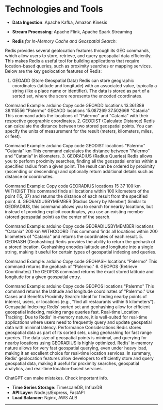 
# **Technologies and Tools**

- **Data Ingestion**: Apache Kafka, Amazon Kinesis

- **Stream Processing**: Apache Flink, Apache Spark Streaming

- **Redis**
  *for In-Memory Cache and Geospatial Search*:

Redis provides several geolocation features through its GEO commands, which allow users to store, retrieve, and query geospatial data efficiently. This makes Redis a useful tool for building applications that require location-based queries, such as proximity searches or mapping services. Below are the key geolocation features of Redis:

1. GEOADD (Store Geospatial Data)
Redis can store geographic coordinates (latitude and longitude) with an associated value, typically a string (like a place name or identifier). The data is stored as part of a sorted set, where the score represents the encoded coordinates.

Command Example:
arduino
Copy code
GEOADD locations 13.361389 38.115556 "Palermo"
GEOADD locations 15.087269 37.502669 "Catania"
This command adds the locations of "Palermo" and "Catania" with their respective geographic coordinates.
2. GEODIST (Calculate Distance)
Redis can calculate the distance between two stored geospatial points. You can specify the units of measurement for the result (meters, kilometers, miles, or feet).

Command Example:
arduino
Copy code
GEODIST locations "Palermo" "Catania" km
This command calculates the distance between "Palermo" and "Catania" in kilometers.
3. GEORADIUS (Radius Queries)
Redis allows you to perform proximity searches, finding all the geospatial entries within a specified radius from a given point. The result can be ordered by proximity (ascending or descending) and optionally return additional details such as distance or coordinates.

Command Example:
Copy code
GEORADIUS locations 15 37 100 km WITHDIST
This command finds all locations within 100 kilometers of the point (15, 37) and returns the distance of each result from the specified point.
4. GEORADIUSBYMEMBER (Radius Query by Member)
Similar to GEORADIUS, this command allows you to search for nearby locations, but instead of providing explicit coordinates, you use an existing member (stored geospatial point) as the center of the search.

Command Example:
arduino
Copy code
GEORADIUSBYMEMBER locations "Catania" 200 km WITHCOORD
This command finds all locations within 200 kilometers of "Catania" and returns the coordinates of each result.
5. GEOHASH (Geohashing)
Redis provides the ability to return the geohash of a stored location. Geohashing encodes latitude and longitude into a single string, making it useful for certain types of geospatial indexing and queries.

Command Example:
arduino
Copy code
GEOHASH locations "Palermo"
This command returns the geohash of "Palermo."
6. GEOPOS (Retrieve Coordinates)
The GEOPOS command returns the exact stored latitude and longitude for a given geospatial entry.

Command Example:
arduino
Copy code
GEOPOS locations "Palermo"
This command returns the latitude and longitude coordinates of "Palermo."
Use Cases and Benefits
Proximity Search: Ideal for finding nearby points of interest, users, or locations (e.g., "find all restaurants within 5 kilometers").
Geospatial Indexing: Redis' sorted set and geohashing allow for efficient geospatial indexing, making range queries fast.
Real-time Location Tracking: Due to Redis' in-memory nature, it is well-suited for real-time applications where users need to frequently query and update geospatial data with minimal latency.
Performance Considerations
Redis stores geospatial data as part of its sorted sets, using geohashing for fast range queries.
The data size of geospatial points is minimal, and querying for nearby locations using GEORADIUS is highly optimized.
Redis' in-memory nature allows for very fast geospatial querying, even under heavy load, making it an excellent choice for real-time location services.
In summary, Redis' geolocation features allow developers to efficiently store and query geospatial data, making it useful for proximity searches, geospatial analytics, and real-time location-based services.











ChatGPT can make mistakes. Check important info.




- **Time Series Storage**: TimescaleDB, InfluxDB
- **API Layer**: Node.js/Express, FastAPI
- **Load Balancer**: Nginx, AWS ALB

---
